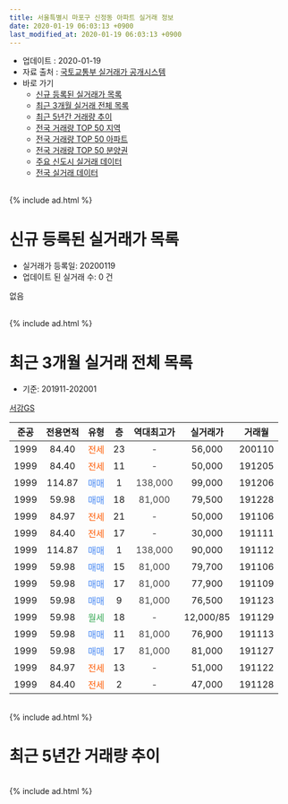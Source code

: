 ```yaml
---
title: 서울특별시 마포구 신정동 아파트 실거래 정보
date: 2020-01-19 06:03:13 +0900
last_modified_at: 2020-01-19 06:03:13 +0900
---
```


* 업데이트 : 2020-01-19
* 자료 출처 : [국토교통부 실거래가 공개시스템](http://rt.molit.go.kr)
* 바로 가기
    * [신규 등록된 실거래가 목록](#신규-등록된-실거래가-목록)
    * [최근 3개월 실거래 전체 목록](#최근-3개월-실거래-전체-목록)
    * [최근 5년간 거래량 추이](#최근-5년간-거래량-추이)
    * [전국 거래량 TOP 50 지역](https://apt-info.github.io/apt-trade-info/최근-3개월-전국에서-가장-거래가-많이-발생한-지역)
    * [전국 거래량 TOP 50 아파트](https://apt-info.github.io/apt-trade-info/최근-3개월-전국에서-가장-거래가-많이-발생한-아파트)
    * [전국 거래량 TOP 50 분양권](https://apt-info.github.io/apt-trade-info/최근-3개월-전국에서-가장-거래가-많이-발생한-분양권)
    * [주요 신도시 실거래 데이터](https://apt-info.github.io/apt-trade-info/주요-신도시)
    * [전국 실거래 데이터](https://apt-info.github.io/apt-trade-info/전국)
<br>
{% include ad.html %}
<br>

# 신규 등록된 실거래가 목록
* 실거래가 등록일: 20200119
* 업데이트 된 실거래 수: 0 건

없음

<br>
{% include ad.html %}
<br>

# 최근 3개월 실거래 전체 목록
* 기준: 201911-202001


[서강GS](https://search.naver.com/search.naver?query=%EC%84%9C%EC%9A%B8%ED%8A%B9%EB%B3%84%EC%8B%9C+%EB%A7%88%ED%8F%AC%EA%B5%AC+%EC%8B%A0%EC%A0%95%EB%8F%99+%EC%84%9C%EA%B0%95GS)

|준공|전용면적|유형|층|역대최고가|실거래가|거래월|
|:---:|:---:|:---:|:---:|:---:|:---:|:---:|
|1999|84.40|<span style="color:#ff5a00">전세</span>|23|<span style="color:#444444">-</span>|56,000|200110|
|1999|84.40|<span style="color:#ff5a00">전세</span>|11|<span style="color:#444444">-</span>|50,000|191205|
|1999|114.87|<span style="color:#4285f3">매매</span>|1|<span style="color:#444444">138,000</span>|99,000|191206|
|1999|59.98|<span style="color:#4285f3">매매</span>|18|<span style="color:#444444">81,000</span>|79,500|191228|
|1999|84.97|<span style="color:#ff5a00">전세</span>|21|<span style="color:#444444">-</span>|50,000|191106|
|1999|84.40|<span style="color:#ff5a00">전세</span>|17|<span style="color:#444444">-</span>|30,000|191111|
|1999|114.87|<span style="color:#4285f3">매매</span>|1|<span style="color:#444444">138,000</span>|90,000|191112|
|1999|59.98|<span style="color:#4285f3">매매</span>|15|<span style="color:#444444">81,000</span>|79,700|191106|
|1999|59.98|<span style="color:#4285f3">매매</span>|17|<span style="color:#444444">81,000</span>|77,900|191109|
|1999|59.98|<span style="color:#4285f3">매매</span>|9|<span style="color:#444444">81,000</span>|76,500|191123|
|1999|59.98|<span style="color:#34a853">월세</span>|18|<span style="color:#444444">-</span>|12,000/85|191129|
|1999|59.98|<span style="color:#4285f3">매매</span>|11|<span style="color:#444444">81,000</span>|76,900|191113|
|1999|59.98|<span style="color:#4285f3">매매</span>|17|<span style="color:#444444">81,000</span>|81,000|191127|
|1999|84.97|<span style="color:#ff5a00">전세</span>|13|<span style="color:#444444">-</span>|51,000|191122|
|1999|84.40|<span style="color:#ff5a00">전세</span>|2|<span style="color:#444444">-</span>|47,000|191128|


<br>
{% include ad.html %}
<br>

# 최근 5년간 거래량 추이


<div style="width:100%;">
    <canvas id="deal_progress" height="200"></canvas>
</div>

<script>
new Chart(document.getElementById("deal_progress"), {
    type: 'line',
    data: {
        labels: ['201501','201502','201503','201504','201505','201506','201507','201508','201509','201510','201511','201512','201601','201602','201603','201604','201605','201606','201607','201608','201609','201610','201611','201612','201701','201702','201703','201704','201705','201706','201707','201708','201709','201710','201711','201712','201801','201802','201803','201804','201805','201806','201807','201808','201809','201810','201811','201812','201901','201902','201903','201904','201905','201906','201907','201908','201909','201910','201911','201912','202001'],
        datasets: [{
            label: '매매',
            pointRadius: 1,
            data: [3, 3, 12, 4, 10, 4, 5, 2, 5, 5, 5, 1, 3, 5, 1, 6, 5, 9, 11, 6, 6, 5, 4, 2, 2, 0, 4, 4, 6, 3, 5, 0, 0, 0, 5, 3, 4, 3, 5, 2, 1, 2, 2, 6, 3, 0, 1, 0, 1, 0, 0, 0, 0, 2, 3, 6, 4, 6, 6, 2, 0],
            borderColor: "rgba(255, 201, 14, 1)",
            backgroundColor: "rgba(255, 201, 14, 0.5)",
            fill: false,
            lineTension: 0
        },{
            label: '전월세',
            pointRadius: 1,
            data: [14, 5, 4, 6, 5, 7, 7, 5, 1, 6, 3, 5, 11, 9, 8, 8, 3, 5, 1, 7, 8, 3, 6, 11, 3, 9, 2, 7, 5, 8, 5, 6, 4, 3, 3, 6, 8, 4, 7, 8, 5, 2, 9, 6, 4, 5, 7, 5, 3, 2, 2, 2, 4, 5, 3, 6, 11, 6, 5, 1, 1],
            borderColor: "rgba(0, 141, 185, 1)",
            backgroundColor: "rgba(0, 141, 185, 0.5)",
            fill: false,
            lineTension: 0
        }
        ]
    },
    options: {
        responsive: true,
        title: {
            display: false
        },
        tooltips: {
            mode: 'index',
            intersect: false
        },
        hover: {
            mode: 'nearest',
            intersect: true
        },
        scales: {
            xAxes: [{
                display: true,
                scaleLabel: {
                    display: true,
                    labelString: '년/월'
                }
            }],
            yAxes: [{
                display: true,
                ticks: {
                    suggestedMin: 0,
                },
                scaleLabel: {
                    display: true,
                    labelString: '실거래 수'
                }
            }]
        }
    }
});

</script>


<br>
{% include ad.html %}
<br>

